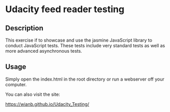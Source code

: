 # Udacity feed reader testing

## Description
This exercise if to showcase and use the jasmine JavaScript library to conduct JavaScript tests. These tests include very standard tests as well as more advanced asynchronous tests.

## Usage
Simply open the index.html in the root directory or run a webserver off your computer.

You can also visit the site:

https://wianb.github.io/Udacity_Testing/
